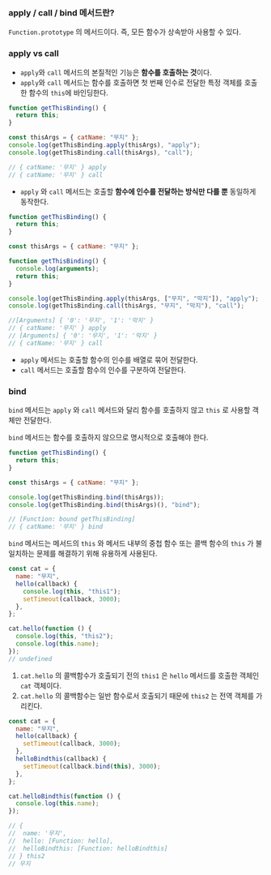 ### apply / call / bind 메서드란?

`Function.prototype` 의 메서드이다. 즉, 모든 함수가 상속받아 사용할 수 있다.

### apply vs call

- `apply`와 `call` 메서드의 본질적인 기능은 **함수를 호출하는 것**이다.
- `apply`와 `call` 메서드는 함수를 호출하면 첫 번째 인수로 전달한 특정 객체를 호출한 함수의
  `this`에 바인딩한다.

```jsx
function getThisBinding() {
  return this;
}

const thisArgs = { catName: "무지" };
console.log(getThisBinding.apply(thisArgs), "apply");
console.log(getThisBinding.call(thisArgs), "call");

// { catName: '무지' } apply
// { catName: '무지' } call
```

- `apply` 와 `call` 메서드는 호출할 **함수에 인수를 전달하는 방식만 다를 뿐** 동일하게 동작한다.

```jsx
function getThisBinding() {
  return this;
}

const thisArgs = { catName: "무지" };

function getThisBinding() {
  console.log(arguments);
  return this;
}

console.log(getThisBinding.apply(thisArgs, ["무지", "막지"]), "apply");
console.log(getThisBinding.call(thisArgs, "무지", "막지"), "call");

//[Arguments] { '0': '무지', '1': '막지' }
// { catName: '무지' } apply
// [Arguments] { '0': '무지', '1': '막지' }
// { catName: '무지' } call
```

- `apply` 메서드는 호출할 함수의 인수를 배열로 묶어 전달한다.
- `call` 메서드는 호출할 함수의 인수를 구분하여 전달한다.

### bind

`bind` 메서드는 `apply` 와 `call` 메서드와 달리 함수를 호출하지 않고 `this` 로 사용할 객체만 전달한다.

`bind` 메서드는 함수를 호출하지 않으므로 명시적으로 호출해야 한다.

```jsx
function getThisBinding() {
  return this;
}

const thisArgs = { catName: "무지" };

console.log(getThisBinding.bind(thisArgs));
console.log(getThisBinding.bind(thisArgs)(), "bind");

// [Function: bound getThisBinding]
// { catName: '무지' } bind
```

`bind` 메서드는 메서드의 `this` 와 메서드 내부의 중첩 함수 또는 콜백 함수의 `this` 가 불일치하는
문제를 해결하기 위해 유용하게 사용된다.

```jsx
const cat = {
  name: "무지",
  hello(callback) {
    console.log(this, "this1");
    setTimeout(callback, 3000);
  },
};

cat.hello(function () {
  console.log(this, "this2");
  console.log(this.name);
});
// undefined
```

1. `cat.hello` 의 콜백함수가 호출되기 전의 `this1` 은 `hello` 메서드를 호출한 객체인 `cat` 객체이다.
2. `cat.hello` 의 콜백함수는 일반 함수로서 호출되기 때문에 `this2` 는 전역 객체를 가리킨다.

```jsx
const cat = {
  name: "무지",
  hello(callback) {
    setTimeout(callback, 3000);
  },
  helloBindthis(callback) {
    setTimeout(callback.bind(this), 3000);
  },
};

cat.helloBindthis(function () {
  console.log(this.name);
});

// {
//  name: '무지',
//  hello: [Function: hello],
//  helloBindthis: [Function: helloBindthis]
// } this2
// 무지
```
